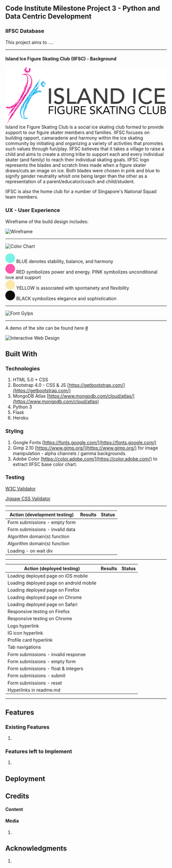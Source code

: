 ## Code Institute Milestone Project 3 - Python and Data Centric Development

### IIFSC Database

This project aims to ....

<hr>

#### Island Ice Figure Skating Club (IIFSC) - Background
![Island Ice Figure Skating Club](rink/static/images/iifsc.webp) <br>
Island Ice Figure Skating Club is a social ice skating club formed to provide support to our figure skater members and families. IIFSC focuses on building rapport, camaraderie and harmony within the ice skating community by initiating and organizing a variety of activities that promotes such values through fun/play. IIFSC believes that it takes a village to raise a child and aims to create a strong tribe to support each and every individual skater (and family) to reach their individual skating goals. IIFSC logo represents the blades and scratch lines made when a figure skater draws/cuts an image on ice. Both blades were chosen in pink and blue to signify gender neutrality whislt one being larger than the other as a representation of a parent/educator/coach and child/student.

IIFSC is also the home club for a number of Singapore's National Squad team members.

### UX - User Experience

Wireframe of the build design includes:

![Wireframe](#)

<hr>

![Color Chart](#)<br>

<img src="rink/static/images/thumbnail_colors/79f2e6.png" alt="#79F2E6" width="30px"> BLUE denotes stability, balance, and harmony <br>
<img src="rink/static/images/thumbnail_colors/ff55aa.png" alt="#FF55AA" width="30px"> RED symbolizes power and energy. PINK symbolizes unconditional love and support <br>
<img src="rink/static/images/thumbnail_colors/faeaaa.png" alt="#FAEAAA" width="30px"> YELLOW is associated with spontainety and flexibility <br>
<img src="rink/static/images/thumbnail_colors/black.png" alt="black" width="30px"> BLACK symbolizes elegance and sophistication <br>

<hr>

![Font Gylps](#)<br>

<hr>

A demo of the site can be found here [#](#)

![Interactive Web Design](#)


## Built With 
### Technologies
1. HTML 5.0 + CSS
2. Bootstrap 4.0 - CSS & JS [https://getbootstrap.com/](https://getbootstrap.com/)
3. MongoDB Atlas [https://www.mongodb.com/cloud/atlas/](https://www.mongodb.com/cloud/atlas)
4. Python 3
5. Flask
6. Heroku

### Styling
1. Google Fonts [https://fonts.google.com/](https://fonts.google.com/)
2. Gimp 2.10 [https://www.gimp.org/](https://www.gimp.org/) for image manipulation - alpha channels / gamma backgrounds.
3. Adobe Color [https://color.adobe.com/](https://color.adobe.com/) to extract IIFSC base color chart.


### Testing
[W3C Validator](https://validator.w3.org/) 

[Jigsaw CSS Validator](https://jigsaw.w3.org/css-validator/)

<hr>

| Action (development testing)             | Results                                   | Status   |
| -----------------------------------------|:--------------------:|----|
| Form submissions - empty form            |                      |    |
| Form submissions - invalid data          |                      |    |
| Algorithm domain(s) function             |                      |    |                 
| Algorithm domain(s) function             |                      |    |
| Loading - on wait div                    |                      |    |

<hr>

| Action (deployed testing)                | Results                                   | Status   |
| -----------------------------------------|:-------------------:|----------|
| Loading deployed page on iOS mobile      |                     |          |
| Loading deployed page on android mobile  |                     |          |
| Loading deployed page on Firefox         |                     |          |
| Loading deployed page on Chrome          |                     |          |
| Loading deployed page on Safari          |                     |          |
| Responsive testing on Firefox            |                     |          |
| Responsive testing on Chrome             |                     |          |
| Logo hyperlink                           |                     |          |
| IG icon hyperlink                        |                     |          |
| Profile card hyperlink                   |                     |          |
| Tab navigations                          |                     |          |
| Form submissions - invalid response      |                     |          |
| Form submissions - empty form            |                     |          |
| Form submissions - float & integers      |                     |          |
| Form submissions - submit                |                     |          |
| Form submissions - reset                 |                     |          |
| Hyperlinks in readme.md                  |                     |          |

<hr>

## Features
### Existing Features
1. 

### Features left to Implement
1. 

## Deployment

## Credits


#### Content


#### Media
1.  

## Acknowledgments
1. 